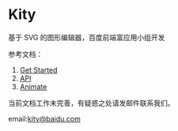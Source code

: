 Kity
=======
基于 SVG 的图形编辑器，百度前端富应用小组开发

参考文档：

1. [Get Started](doc/Get%20Started.md)
2. [API](doc/API.md)
3. [Animate](doc/Animate%20API.md)

当前文档工作未完善，有疑惑之处请发邮件联系我们。

email:kity@baidu.com